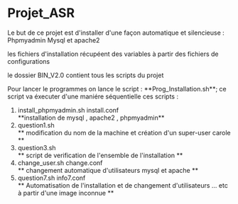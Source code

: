 # Projet_ASR
<p> Le but de ce projet est d'installer d'une façon automatique et silencieuse : Phpmyadmin Mysql et apache2 </P> 
<p> les fichiers d'installation récupéent des variables à partir des fichiers de configurations </p> 
<p> le dossier BIN_V2.0 contient tous les scripts du projet</P> 
Pour lancer le programmes on lance le script : **Prog_Installation.sh**;  ce script va éxecuter d'une maniére séquentielle ces scripts : 
<ol>
    <li> install_phpmyadmin.sh install.conf </li>  **installation de mysql , apache2 , phpmyadmin** 
    <li> question1.sh </li> ** modification du nom de la machine et création d'un super-user carole **  
    <li> question3.sh  </li> ** script de verification de l'ensemble de l'installation ** 
    <li> change_user.sh change.conf </li> ** changement automatique d'utilisateurs mysql et apache ** 
    <li> question7.sh info7.conf </li> ** Automatisation de l'installation et de changement d'utilisateurs ... etc à partir d'une image inconnue ** </li>
</ol>
